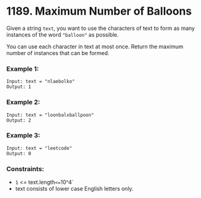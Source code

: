 # 1189. Maximum Number of Balloons

Given a string `text`, you want to use the characters of text to form as many instances of the word `"balloon"` as possible.

You can use each character in text at most once. Return the maximum number of instances that can be formed.

### Example 1:

```
Input: text = "nlaebolko"
Output: 1
```

### Example 2:

```
Input: text = "loonbalxballpoon"
Output: 2
```

### Example 3:

```
Input: text = "leetcode"
Output: 0
```

### Constraints:

- `1` <= text.length` <= `10^4`
- text consists of lower case English letters only.
